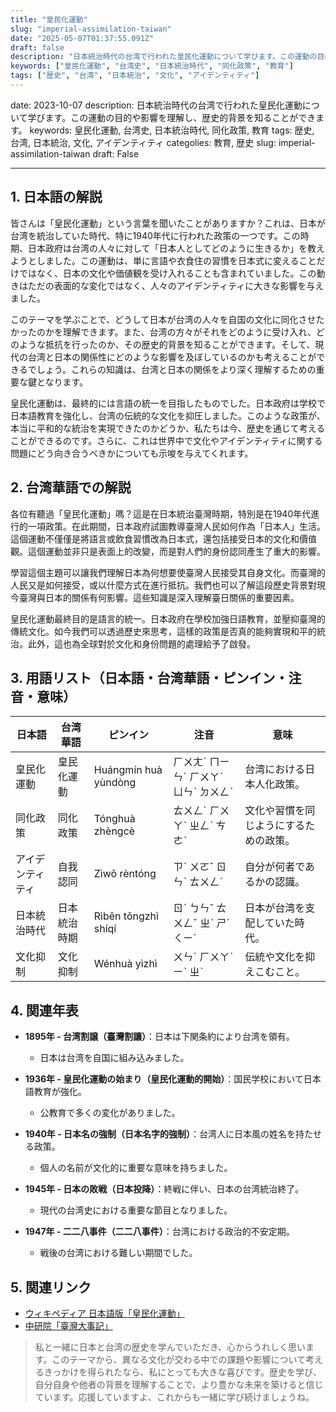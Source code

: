 ```yaml
---
title: "皇民化運動"
slug: "imperial-assimilation-taiwan"
date: "2025-05-07T01:37:55.091Z"
draft: false
description: "日本統治時代の台湾で行われた皇民化運動について学びます。この運動の目的や影響を理解し、歴史的背景を知ることができます。"
keywords: ["皇民化運動", "台湾史", "日本統治時代", "同化政策", "教育"]
tags: ["歴史", "台湾", "日本統治", "文化", "アイデンティティ"]
---
```


date: 2023-10-07
description: 日本統治時代の台湾で行われた皇民化運動について学びます。この運動の目的や影響を理解し、歴史的背景を知ることができます。
keywords: 皇民化運動, 台湾史, 日本統治時代, 同化政策, 教育
tags: 歴史, 台湾, 日本統治, 文化, アイデンティティ
categolies: 教育, 歴史
slug: imperial-assimilation-taiwan
draft: False

---

## 1. 日本語の解説

皆さんは「皇民化運動」という言葉を聞いたことがありますか？これは、日本が台湾を統治していた時代、特に1940年代に行われた政策の一つです。この時期、日本政府は台湾の人々に対して「日本人としてどのように生きるか」を教えようとしました。この運動は、単に言語や衣食住の習慣を日本式に変えることだけではなく、日本の文化や価値観を受け入れることも含まれていました。この動きはただの表面的な変化ではなく、人々のアイデンティティに大きな影響を与えました。

このテーマを学ぶことで、どうして日本が台湾の人々を自国の文化に同化させたかったのかを理解できます。また、台湾の方々がそれをどのように受け入れ、どのような抵抗を行ったのか、その歴史的背景を知ることができます。そして、現代の台湾と日本の関係性にどのような影響を及ぼしているのかも考えることができるでしょう。これらの知識は、台湾と日本の関係をより深く理解するための重要な鍵となります。

皇民化運動は、最終的には言語の統一を目指したものでした。日本政府は学校で日本語教育を強化し、台湾の伝統的な文化を抑圧しました。このような政策が、本当に平和的な統治を実現できたのかどうか、私たちは今、歴史を通じて考えることができるのです。さらに、これは世界中で文化やアイデンティティに関する問題にどう向き合うべきかについても示唆を与えてくれます。

## 2. 台湾華語での解説

各位有聽過「皇民化運動」嗎？這是在日本統治臺灣時期，特別是在1940年代進行的一項政策。在此期間，日本政府試圖教導臺灣人民如何作為「日本人」生活。這個運動不僅僅是將語言或飲食習慣改為日本式，還包括接受日本的文化和價值觀。這個運動並非只是表面上的改變，而是對人們的身份認同產生了重大的影響。

學習這個主題可以讓我們理解日本為何想要使臺灣人民接受其自身文化。而臺灣的人民又是如何接受，或以什麼方式在進行抵抗。我們也可以了解這段歷史背景對現今臺灣與日本的關係有何影響。這些知識是深入理解臺日關係的重要因素。

皇民化運動最終目的是語言的統一。日本政府在學校加強日語教育，並壓抑臺灣的傳統文化。如今我們可以透過歷史來思考，這樣的政策是否真的能夠實現和平的統治。此外，這也為全球對於文化和身份問題的處理給予了啟發。

## 3. 用語リスト（日本語・台湾華語・ピンイン・注音・意味）

| 日本語         | 台湾華語       | ピンイン         | 注音   | 意味                                         |
|----------------|---------------|-----------------|--------|----------------------------------------------|
| 皇民化運動     | 皇民化運動     | Huángmín huà yùndòng | ㄏㄨㄤˊ ㄇㄧㄣˊ ㄏㄨㄚˋ ㄩㄣˋ ㄉㄨㄥˋ | 台湾における日本人化政策。                |
| 同化政策       | 同化政策       | Tónghuà zhèngcè  | ㄊㄨㄥˊ ㄏㄨㄚˋ ㄓㄥˋ ㄘㄜˋ | 文化や習慣を同じようにするための政策。  |
| アイデンティティ | 自我認同       | Zìwǒ rèntóng     | ㄗˋ ㄨㄛˇ ㄖㄣˋ ㄊㄨㄥˊ | 自分が何者であるかの認識。               |
| 日本統治時代   | 日本統治時期   | Rìběn tǒngzhì shíqí | ㄖˋ ㄅㄣˇ ㄊㄨㄥˇ ㄓˋ ㄕˊ ㄑㄧˊ | 日本が台湾を支配していた時代。          |
| 文化抑制       | 文化抑制       | Wénhuà yìzhì     | ㄨㄣˊ ㄏㄨㄚˋ ㄧˋ ㄓˋ | 伝統や文化を抑えこむこと。              |

## 4. 関連年表

- **1895年 - 台湾割譲（臺灣割讓）**：日本は下関条約により台湾を領有。
  - 日本は台湾を自国に組み込みました。
  
- **1936年 - 皇民化運動の始まり（皇民化運動的開始）**：国民学校において日本語教育が強化。
  - 公教育で多くの変化がありました。
  
- **1940年 - 日本名の強制（日本名字的強制）**：台湾人に日本風の姓名を持たせる政策。
  - 個人の名前が文化的に重要な意味を持ちました。
  
- **1945年 - 日本の敗戦（日本投降）**：終戦に伴い、日本の台湾統治終了。
  - 現代の台湾史における重要な節目となりました。
  
- **1947年 - 二二八事件（二二八事件）**：台湾における政治的不安定期。
  - 戦後の台湾における難しい期間でした。

## 5. 関連リンク

- [ウィキペディア 日本語版「皇民化運動」](https://ja.wikipedia.org/wiki/%E7%9A%87%E6%B0%91%E5%8C%96%E9%81%8B%E5%8B%95)
- [中研院「臺灣大事記」](https://ihp.sinica.edu.tw/ttsc/tw)

>私と一緒に日本と台湾の歴史を学んでいただき、心からうれしく思います。このテーマから、異なる文化が交わる中での課題や影響について考えるきっかけを得られたなら、私にとっても大きな喜びです。歴史を学び、自分自身や他者の背景を理解することで、より豊かな未来を築けると信じています。応援していますよ、これからも一緒に学び続けましょうね。